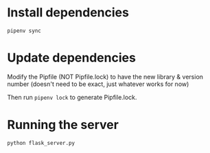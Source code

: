 # Install dependencies

```
pipenv sync
```

# Update dependencies

Modify the Pipfile (NOT Pipfile.lock) to have the new library & version number (doesn't need to be exact, just whatever works for now)

Then run `pipenv lock` to generate Pipfile.lock.

# Running the server

`python flask_server.py`
